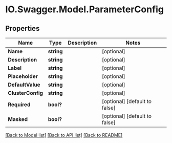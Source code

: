 # IO.Swagger.Model.ParameterConfig
## Properties

Name | Type | Description | Notes
------------ | ------------- | ------------- | -------------
**Name** | **string** |  | [optional] 
**Description** | **string** |  | [optional] 
**Label** | **string** |  | [optional] 
**Placeholder** | **string** |  | [optional] 
**DefaultValue** | **string** |  | [optional] 
**ClusterConfig** | **string** |  | [optional] 
**Required** | **bool?** |  | [optional] [default to false]
**Masked** | **bool?** |  | [optional] [default to false]

[[Back to Model list]](../README.md#documentation-for-models) [[Back to API list]](../README.md#documentation-for-api-endpoints) [[Back to README]](../README.md)

